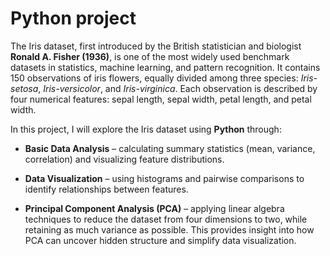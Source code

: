 # Python project

The Iris dataset, first introduced by the British statistician and biologist **Ronald A. Fisher (1936)**, is one of the most widely used benchmark datasets in statistics, machine learning, and pattern recognition. It contains 150 observations of iris flowers, equally divided among three species: _Iris-setosa_, _Iris-versicolor_, and _Iris-virginica_. Each observation is described by four numerical features: sepal length, sepal width, petal length, and petal width.

In this project, I will explore the Iris dataset using **Python** through:

- **Basic Data Analysis** – calculating summary statistics (mean, variance, correlation) and visualizing feature distributions.

- **Data Visualization** – using histograms and pairwise comparisons to identify relationships between features.

- **Principal Component Analysis (PCA)** – applying linear algebra techniques to reduce the dataset from four dimensions to two, while retaining as much variance as possible. This provides insight into how PCA can uncover hidden structure and simplify data visualization.
